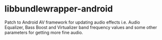 # libbundlewrapper-android

Patch to Android AV framework for updating audio effects i.e. Audio Equalizer, Bass Boost and Virtualizer band frequency values and some other parameters for getting more fine audio.
